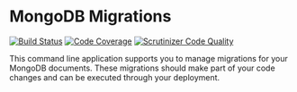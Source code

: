 # MongoDB Migrations

[![Build Status](https://travis-ci.org/gruberro/php-mongo-migrations.svg?branch=master)](https://travis-ci.org/gruberro/php-mongo-migrations)
[![Code Coverage](https://scrutinizer-ci.com/g/gruberro/php-mongo-migrations/badges/coverage.png?b=master)](https://scrutinizer-ci.com/g/gruberro/php-mongo-migrations/?branch=master)
[![Scrutinizer Code Quality](https://scrutinizer-ci.com/g/gruberro/php-mongo-migrations/badges/quality-score.png?b=master)](https://scrutinizer-ci.com/g/gruberro/php-mongo-migrations/?branch=master)

This command line application supports you to manage migrations for your MongoDB documents. These migrations should make part of your code changes and can be executed through your deployment.
